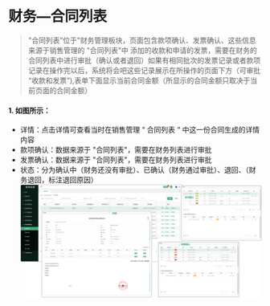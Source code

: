 # 财务—合同列表

> "合同列表”位于"财务管理板块，页面包含款项确认、发票确认、这些信息来源于销售管理的 "合同列表"中 添加的收款和申请的发票，需要在财务的合同列表中进行审批（确认或者退回）如果有相同批次的发票记录或者款项记录在操作完以后，系统将会吧这些记录展示在所操作的页面下方（可审批 “收款和发票”),表单下面显示当前合同金额（所显示的合同金额只取决于当前页面的合同金额）

#### 1. 如图所示：
* 详情：点击详情可查看当时在销售管理 “ 合同列表 “ 中这一份合同生成的详情内容
* 款项确认：数据来源于 "合同列表"，需要在财务列表进行审批
* 发票确认：数据来源于 "合同列表"，需要在财务列表进行审批
* 状态：分为确认中（财务还没有审批）、已确认（财务通过审批）、退回、（财务退回，标注退回原因）
![如图所示](../file/cwht.png)

